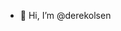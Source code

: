 - 👋 Hi, I’m @derekolsen
<!---
- 👀 I’m interested in full-stack development and machine learning
- 🌱 I’m currently learning Rust and JS
-->
<!--- - 💞️ I’m looking to collaborate on ...
- 📫 How to reach me ...


derekolsen/derekolsen is a ✨ special ✨ repository because its `README.md` (this file) appears on your GitHub profile.
You can click the Preview link to take a look at your changes.
--->
